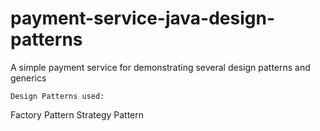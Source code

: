 # payment-service-java-design-patterns
A simple payment service for demonstrating several design patterns and generics

```
Design Patterns used:
```
Factory Pattern
Strategy Pattern

